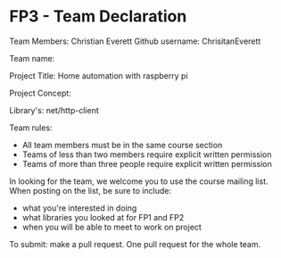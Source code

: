 # FP3 - Team Declaration

Team Members: Christian Everett   Github username: ChrisitanEverett

Team name:

Project Title: Home automation with raspberry pi

Project Concept:

Library's: net/http-client

Team rules:
* All team members must be in the same course section
* Teams of less than two members require explicit written permission
* Teams of more than three people require explicit written permission

In looking for the team, we welcome you to use the course mailing list.
When posting on the list, be sure to include:
* what you're interested in doing
* what libraries you looked at for FP1 and FP2
* when you will be able to meet to work on project

To submit: make a pull request. One pull request for the whole team.
